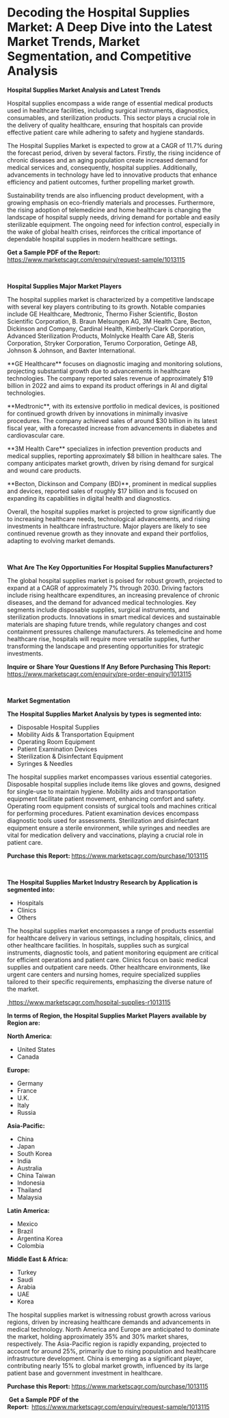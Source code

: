 <p><h1>Decoding the Hospital Supplies Market: A Deep Dive into the Latest Market Trends, Market Segmentation, and Competitive Analysis</h1></p><p><strong>Hospital Supplies Market Analysis and Latest Trends</strong></p>
<p><p>Hospital supplies encompass a wide range of essential medical products used in healthcare facilities, including surgical instruments, diagnostics, consumables, and sterilization products. This sector plays a crucial role in the delivery of quality healthcare, ensuring that hospitals can provide effective patient care while adhering to safety and hygiene standards.</p><p>The Hospital Supplies Market is expected to grow at a CAGR of 11.7% during the forecast period, driven by several factors. Firstly, the rising incidence of chronic diseases and an aging population create increased demand for medical services and, consequently, hospital supplies. Additionally, advancements in technology have led to innovative products that enhance efficiency and patient outcomes, further propelling market growth. </p><p>Sustainability trends are also influencing product development, with a growing emphasis on eco-friendly materials and processes. Furthermore, the rising adoption of telemedicine and home healthcare is changing the landscape of hospital supply needs, driving demand for portable and easily sterilizable equipment. The ongoing need for infection control, especially in the wake of global health crises, reinforces the critical importance of dependable hospital supplies in modern healthcare settings.</p></p>
<p><strong>Get a Sample PDF of the Report:&nbsp;</strong> <a href="https://www.marketscagr.com/enquiry/request-sample/1013115?utm_campaign=2114&utm_medium=2&utm_source=Github&utm_content=ia&utm_term=16042025&utm_id=hospital-supplies">https://www.marketscagr.com/enquiry/request-sample/1013115</a></p>
<p>&nbsp;</p>
<p><strong>Hospital Supplies Major Market Players</strong></p>
<p><p>The hospital supplies market is characterized by a competitive landscape with several key players contributing to its growth. Notable companies include GE Healthcare, Medtronic, Thermo Fisher Scientific, Boston Scientific Corporation, B. Braun Melsungen AG, 3M Health Care, Becton, Dickinson and Company, Cardinal Health, Kimberly-Clark Corporation, Advanced Sterilization Products, Molnlycke Health Care AB, Steris Corporation, Stryker Corporation, Terumo Corporation, Getinge AB, Johnson & Johnson, and Baxter International.</p><p>**GE Healthcare** focuses on diagnostic imaging and monitoring solutions, projecting substantial growth due to advancements in healthcare technologies. The company reported sales revenue of approximately $19 billion in 2022 and aims to expand its product offerings in AI and digital technologies.</p><p>**Medtronic**, with its extensive portfolio in medical devices, is positioned for continued growth driven by innovations in minimally invasive procedures. The company achieved sales of around $30 billion in its latest fiscal year, with a forecasted increase from advancements in diabetes and cardiovascular care.</p><p>**3M Health Care** specializes in infection prevention products and medical supplies, reporting approximately $8 billion in healthcare sales. The company anticipates market growth, driven by rising demand for surgical and wound care products.</p><p>**Becton, Dickinson and Company (BD)**, prominent in medical supplies and devices, reported sales of roughly $17 billion and is focused on expanding its capabilities in digital health and diagnostics.</p><p>Overall, the hospital supplies market is projected to grow significantly due to increasing healthcare needs, technological advancements, and rising investments in healthcare infrastructure. Major players are likely to see continued revenue growth as they innovate and expand their portfolios, adapting to evolving market demands.</p></p>
<p>&nbsp;</p>
<p><strong>What Are The Key Opportunities For Hospital Supplies Manufacturers?</strong></p>
<p><p>The global hospital supplies market is poised for robust growth, projected to expand at a CAGR of approximately 7% through 2030. Driving factors include rising healthcare expenditures, an increasing prevalence of chronic diseases, and the demand for advanced medical technologies. Key segments include disposable supplies, surgical instruments, and sterilization products. Innovations in smart medical devices and sustainable materials are shaping future trends, while regulatory changes and cost containment pressures challenge manufacturers. As telemedicine and home healthcare rise, hospitals will require more versatile supplies, further transforming the landscape and presenting opportunities for strategic investments.</p></p>
<p><strong>Inquire or Share Your Questions If Any Before Purchasing This Report:</strong> <a href="https://www.marketscagr.com/enquiry/pre-order-enquiry/1013115?utm_campaign=2114&utm_medium=2&utm_source=Github&utm_content=ia&utm_term=16042025&utm_id=hospital-supplies">https://www.marketscagr.com/enquiry/pre-order-enquiry/1013115</a></p>
<p>&nbsp;</p>
<p><strong>Market Segmentation</strong></p>
<p><strong>The Hospital Supplies Market Analysis by types is segmented into:</strong></p>
<p><ul><li>Disposable Hospital Supplies</li><li>Mobility Aids & Transportation Equipment</li><li>Operating Room Equipment</li><li>Patient Examination Devices</li><li>Sterilization & Disinfectant Equipment</li><li>Syringes & Needles</li></ul></p>
<p><p>The hospital supplies market encompasses various essential categories. Disposable hospital supplies include items like gloves and gowns, designed for single-use to maintain hygiene. Mobility aids and transportation equipment facilitate patient movement, enhancing comfort and safety. Operating room equipment consists of surgical tools and machines critical for performing procedures. Patient examination devices encompass diagnostic tools used for assessments. Sterilization and disinfectant equipment ensure a sterile environment, while syringes and needles are vital for medication delivery and vaccinations, playing a crucial role in patient care.</p></p>
<p><strong>Purchase this Report:&nbsp;</strong><a href="https://www.marketscagr.com/purchase/1013115?utm_campaign=2114&utm_medium=2&utm_source=Github&utm_content=ia&utm_term=16042025&utm_id=hospital-supplies">https://www.marketscagr.com/purchase/1013115</a></p>
<p>&nbsp;</p>
<p><strong>The Hospital Supplies Market Industry Research by Application is segmented into:</strong></p>
<p><ul><li>Hospitals</li><li>Clinics</li><li>Others</li></ul></p>
<p><p>The hospital supplies market encompasses a range of products essential for healthcare delivery in various settings, including hospitals, clinics, and other healthcare facilities. In hospitals, supplies such as surgical instruments, diagnostic tools, and patient monitoring equipment are critical for efficient operations and patient care. Clinics focus on basic medical supplies and outpatient care needs. Other healthcare environments, like urgent care centers and nursing homes, require specialized supplies tailored to their specific requirements, emphasizing the diverse nature of the market.</p></p>
<p><a href="https://www.marketscagr.com/hospital-supplies-r1013115?utm_campaign=2114&utm_medium=2&utm_source=Github&utm_content=ia&utm_term=16042025&utm_id=hospital-supplies">&nbsp;https://www.marketscagr.com/hospital-supplies-r1013115</a></p>
<p><strong>In terms of Region, the Hospital Supplies Market Players available by Region are:</strong></p>
<p>
    <p> <strong> North America: </strong>
        <ul>
            <li>United States</li>
            <li>Canada</li>
        </ul>
        </p> 
    <p> <strong> Europe: </strong>
        <ul>
            <li>Germany</li>
            <li>France</li>
            <li>U.K.</li>
            <li>Italy</li>
            <li>Russia</li>
        </ul>
        </p> 
    <p> <strong> Asia-Pacific: </strong>
        <ul>
            <li>China</li>
            <li>Japan</li>
            <li>South Korea</li>
            <li>India</li>
            <li>Australia</li>
            <li>China Taiwan</li>
            <li>Indonesia</li>
            <li>Thailand</li>
            <li>Malaysia</li>
        </ul>
        </p> 
    <p> <strong> Latin America: </strong>
        <ul>
            <li>Mexico</li>
            <li>Brazil</li>
            <li>Argentina Korea</li>
            <li>Colombia</li>
        </ul>
        </p> 
    <p> <strong> Middle East & Africa: </strong>
        <ul>
            <li>Turkey</li>
            <li>Saudi</li>
            <li>Arabia</li>
            <li>UAE</li>
            <li>Korea</li>
        </ul>
    </p>
    </p>
<p><p>The hospital supplies market is witnessing robust growth across various regions, driven by increasing healthcare demands and advancements in medical technology. North America and Europe are anticipated to dominate the market, holding approximately 35% and 30% market shares, respectively. The Asia-Pacific region is rapidly expanding, projected to account for around 25%, primarily due to rising population and healthcare infrastructure development. China is emerging as a significant player, contributing nearly 15% to global market growth, influenced by its large patient base and government investment in healthcare.</p></p>
<p><strong>Purchase this Report: </strong><a href="https://www.marketscagr.com/purchase/1013115?utm_campaign=2114&utm_medium=2&utm_source=Github&utm_content=ia&utm_term=16042025&utm_id=hospital-supplies">https://www.marketscagr.com/purchase/1013115</a></p>
<p>&nbsp;<strong>Get a Sample PDF of the Report:&nbsp;&nbsp;</strong><a href="https://www.marketscagr.com/enquiry/request-sample/1013115?utm_campaign=2114&utm_medium=2&utm_source=Github&utm_content=ia&utm_term=16042025&utm_id=hospital-supplies">https://www.marketscagr.com/enquiry/request-sample/1013115</a></p>
<p><strong></strong></p>
<p><p></p><p></p><p></p></p>